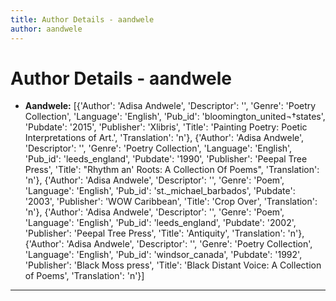 ```yaml
---
title: Author Details - aandwele
author: aandwele
---
```


# Author Details - aandwele

<ul>
    <li><strong>Aandwele:</strong> [{'Author': 'Adisa Andwele', 'Descriptor': '', 'Genre': 'Poetry Collection', 'Language': 'English', 'Pub_id': 'bloomington_united¬†states', 'Pubdate': '2015', 'Publisher': 'Xlibris', 'Title': 'Painting Poetry: Poetic Interpretations of Art.', 'Translation': 'n'}, {'Author': 'Adisa Andwele', 'Descriptor': '', 'Genre': 'Poetry Collection', 'Language': 'English', 'Pub_id': 'leeds_england', 'Pubdate': '1990', 'Publisher': 'Peepal Tree Press', 'Title': "Rhythm an' Roots: A Collection Of Poems", 'Translation': 'n'}, {'Author': 'Adisa Andwele', 'Descriptor': '', 'Genre': 'Poem', 'Language': 'English', 'Pub_id': 'st._michael_barbados', 'Pubdate': '2003', 'Publisher': 'WOW Caribbean', 'Title': 'Crop Over', 'Translation': 'n'}, {'Author': 'Adisa Andwele', 'Descriptor': '', 'Genre': 'Poem', 'Language': 'English', 'Pub_id': 'leeds_england', 'Pubdate': '2002', 'Publisher': 'Peepal Tree Press', 'Title': 'Antiquity', 'Translation': 'n'}, {'Author': 'Adisa Andwele', 'Descriptor': '', 'Genre': 'Poetry Collection', 'Language': 'English', 'Pub_id': 'windsor_canada', 'Pubdate': '1992', 'Publisher': 'Black Moss press', 'Title': 'Black Distant Voice: A Collection of Poems', 'Translation': 'n'}]</li>
</ul>
<hr>